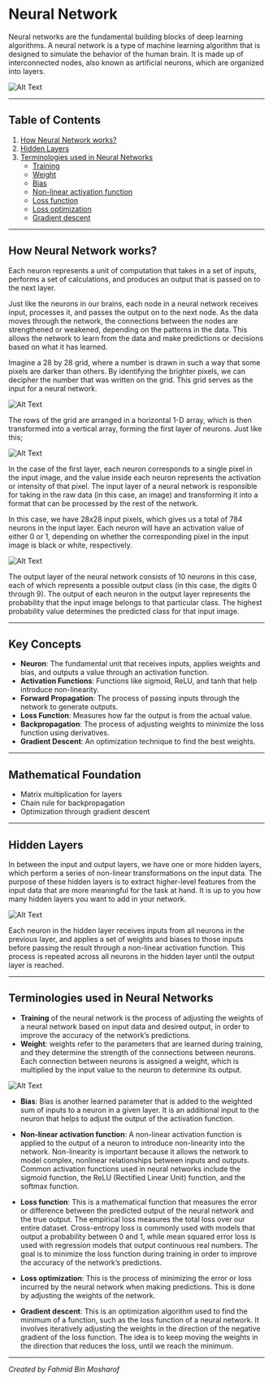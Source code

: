 # Neural Network

Neural networks are the fundamental building blocks of deep learning algorithms. A neural network is a type of machine learning algorithm that is designed to simulate the behavior of the human brain. It is made up of interconnected nodes, also known as artificial neurons, which are organized into layers.

![Alt Text](https://miro.medium.com/v2/resize:fit:1400/format:webp/1*dVU2SuYaw6dZWYHnt2y13Q.png)

---

## Table of Contents

1. [How Neural Network works?](#how-neural-network-works)
2. [Hidden Layers](#hidden-layers)
3. [Terminologies used in Neural Networks](#terminologies-used-in-neural-networks)
   - [Training](#training)
   - [Weight](#weight)
   - [Bias](#bias)
   - [Non-linear activation function](#non-linear-activation-function)
   - [Loss function](#loss-function)
   - [Loss optimization](#loss-optimization)
   - [Gradient descent](#gradient-descent)

---

## How Neural Network works?

Each neuron represents a unit of computation that takes in a set of inputs, performs a set of calculations, and produces an output that is passed on to the next layer.

Just like the neurons in our brains, each node in a neural network receives input, processes it, and passes the output on to the next node. As the data moves through the network, the connections between the nodes are strengthened or weakened, depending on the patterns in the data. This allows the network to learn from the data and make predictions or decisions based on what it has learned.

Imagine a 28 by 28 grid, where a number is drawn in such a way that some pixels are darker than others. By identifying the brighter pixels, we can decipher the number that was written on the grid. This grid serves as the input for a neural network.

![Alt Text](https://3b1b-posts.us-east-1.linodeobjects.com/content/lessons/2017/neural-networks/pixel-values.png)

The rows of the grid are arranged in a horizontal 1-D array, which is then transformed into a vertical array, forming the first layer of neurons. Just like this;

![Alt Text](https://miro.medium.com/v2/resize:fit:640/format:webp/1*PPOrlyeO7fnWo_sXeFTTMg.gif)

In the case of the first layer, each neuron corresponds to a single pixel in the input image, and the value inside each neuron represents the activation or intensity of that pixel. The input layer of a neural network is responsible for taking in the raw data (in this case, an image) and transforming it into a format that can be processed by the rest of the network.

In this case, we have 28x28 input pixels, which gives us a total of 784 neurons in the input layer. Each neuron will have an activation value of either 0 or 1, depending on whether the corresponding pixel in the input image is black or white, respectively.

![Alt Text](https://miro.medium.com/v2/resize:fit:640/format:webp/0*AU1wW2CnRFWAd1am.gif)

The output layer of the neural network consists of 10 neurons in this case, each of which represents a possible output class (in this case, the digits 0 through 9). The output of each neuron in the output layer represents the probability that the input image belongs to that particular class. The highest probability value determines the predicted class for that input image.

---

## Key Concepts

- **Neuron**: The fundamental unit that receives inputs, applies weights and bias, and outputs a value through an activation function.
- **Activation Functions**: Functions like sigmoid, ReLU, and tanh that help introduce non-linearity.
- **Forward Propagation**: The process of passing inputs through the network to generate outputs.
- **Loss Function**: Measures how far the output is from the actual value.
- **Backpropagation**: The process of adjusting weights to minimize the loss function using derivatives.
- **Gradient Descent**: An optimization technique to find the best weights.

---

## Mathematical Foundation

- Matrix multiplication for layers
- Chain rule for backpropagation
- Optimization through gradient descent

---

## Hidden Layers

In between the input and output layers, we have one or more hidden layers, which perform a series of non-linear transformations on the input data. The purpose of these hidden layers is to extract higher-level features from the input data that are more meaningful for the task at hand. It is up to you how many hidden layers you want to add in your network.

![Alt Text](https://miro.medium.com/v2/resize:fit:640/format:webp/0*_oLtMBUfvBANOk5-.gif)

Each neuron in the hidden layer receives inputs from all neurons in the previous layer, and applies a set of weights and biases to those inputs before passing the result through a non-linear activation function. This process is repeated across all neurons in the hidden layer until the output layer is reached.

---

## Terminologies used in Neural Networks

- **Training** of the neural network is the process of adjusting the weights of a neural network based on input data and desired output, in order to improve the accuracy of the network’s predictions.
- **Weight**: weights refer to the parameters that are learned during training, and they determine the strength of the connections between neurons. Each connection between neurons is assigned a weight, which is multiplied by the input value to the neuron to determine its output.

![Alt Text](https://miro.medium.com/v2/resize:fit:640/format:webp/1*w1w091o_Cwdk0t_UvHApyQ.png)

- **Bias**: Bias is another learned parameter that is added to the weighted sum of inputs to a neuron in a given layer. It is an additional input to the neuron that helps to adjust the output of the activation function.
- **Non-linear activation function**: A non-linear activation function is applied to the output of a neuron to introduce non-linearity into the network. Non-linearity is important because it allows the network to model complex, nonlinear relationships between inputs and outputs. Common activation functions used in neural networks include the sigmoid function, the ReLU (Rectified Linear Unit) function, and the softmax function.

- **Loss function**: This is a mathematical function that measures the error or difference between the predicted output of the neural network and the true output. The empirical loss measures the total loss over our entire dataset. Cross-entropy loss is commonly used with models that output a probability between 0 and 1, while mean squared error loss is used with regression models that output continuous real numbers. The goal is to minimize the loss function during training in order to improve the accuracy of the network’s predictions.

- **Loss optimization**: This is the process of minimizing the error or loss incurred by the neural network when making predictions. This is done by adjusting the weights of the network.
- **Gradient descent**: This is an optimization algorithm used to find the minimum of a function, such as the loss function of a neural network. It involves iteratively adjusting the weights in the direction of the negative gradient of the loss function. The idea is to keep moving the weights in the direction that reduces the loss, until we reach the minimum.

---

_Created by Fahmid Bin Mosharof_